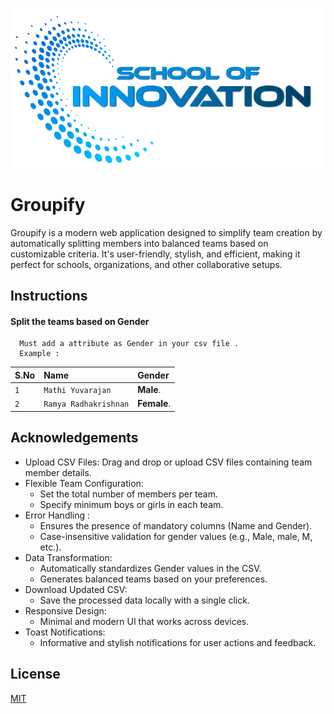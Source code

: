
![Logo](assets/soi.png)


# Groupify

Groupify is a modern web application designed to simplify team creation by automatically splitting members into balanced teams based on customizable criteria. It's user-friendly, stylish, and efficient, making it perfect for schools, organizations, and other collaborative setups.




## Instructions

#### Split the teams based on Gender 

```http
  Must add a attribute as Gender in your csv file .
  Example :
```

| S.No | Name     | Gender                |
| :-------- | :------- | :------------------------- |
| `1` | `Mathi Yuvarajan` | **Male**.  |
| `2` | `Ramya Radhakrishnan` | **Female**.  |
 
 

## Acknowledgements

 - Upload CSV Files: Drag and drop or upload CSV files containing team member details.
- Flexible Team Configuration:
    - Set the total number of members per team.
    - Specify minimum boys or girls in each team.
- Error Handling :
    - Ensures the presence of mandatory columns (Name and Gender).
    - Case-insensitive validation for gender values (e.g., Male, male, M, etc.).
- Data Transformation: 
    -  Automatically standardizes Gender values in the CSV.
    - Generates balanced teams based on your preferences. 
- Download Updated CSV: 
    - Save the processed data locally with a single click.
- Responsive Design: 
    - Minimal and modern UI that works across devices.
- Toast Notifications: 
    - Informative and stylish notifications for user actions and feedback.
## License

[MIT](https://choosealicense.com/licenses/mit/)

